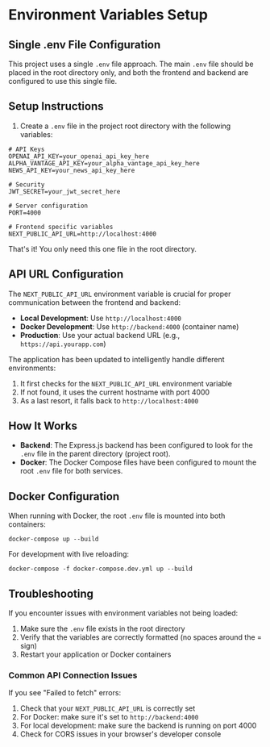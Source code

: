 # Environment Variables Setup

## Single .env File Configuration

This project uses a single `.env` file approach. The main `.env` file should be placed in the root directory only, and both the frontend and backend are configured to use this single file.

## Setup Instructions

1. Create a `.env` file in the project root directory with the following variables:

```
# API Keys
OPENAI_API_KEY=your_openai_api_key_here
ALPHA_VANTAGE_API_KEY=your_alpha_vantage_api_key_here
NEWS_API_KEY=your_news_api_key_here

# Security
JWT_SECRET=your_jwt_secret_here

# Server configuration
PORT=4000

# Frontend specific variables
NEXT_PUBLIC_API_URL=http://localhost:4000
```

That's it! You only need this one file in the root directory.

## API URL Configuration

The `NEXT_PUBLIC_API_URL` environment variable is crucial for proper communication between the frontend and backend:

- **Local Development**: Use `http://localhost:4000`
- **Docker Development**: Use `http://backend:4000` (container name)
- **Production**: Use your actual backend URL (e.g., `https://api.yourapp.com`)

The application has been updated to intelligently handle different environments:
1. It first checks for the `NEXT_PUBLIC_API_URL` environment variable
2. If not found, it uses the current hostname with port 4000
3. As a last resort, it falls back to `http://localhost:4000`

## How It Works

- **Backend**: The Express.js backend has been configured to look for the `.env` file in the parent directory (project root).
- **Docker**: The Docker Compose files have been configured to mount the root `.env` file for both services.

## Docker Configuration

When running with Docker, the root `.env` file is mounted into both containers:

```
docker-compose up --build
```

For development with live reloading:

```
docker-compose -f docker-compose.dev.yml up --build
```

## Troubleshooting

If you encounter issues with environment variables not being loaded:

1. Make sure the `.env` file exists in the root directory
2. Verify that the variables are correctly formatted (no spaces around the = sign)
3. Restart your application or Docker containers

### Common API Connection Issues

If you see "Failed to fetch" errors:
1. Check that your `NEXT_PUBLIC_API_URL` is correctly set
2. For Docker: make sure it's set to `http://backend:4000`
3. For local development: make sure the backend is running on port 4000
4. Check for CORS issues in your browser's developer console 